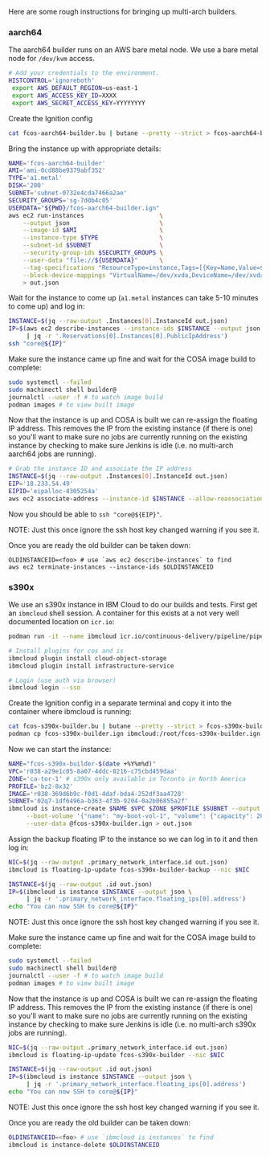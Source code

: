 
Here are some rough instructions for bringing up multi-arch builders.

### aarch64

The aarch64 builder runs on an AWS bare metal node. We use a bare
metal node for `/dev/kvm` access.

```bash
# Add your credentials to the environment.
HISTCONTROL='ignoreboth'
 export AWS_DEFAULT_REGION=us-east-1
 export AWS_ACCESS_KEY_ID=XXXX
 export AWS_SECRET_ACCESS_KEY=YYYYYYYY
```

Create the Ignition config

```bash
cat fcos-aarch64-builder.bu | butane --pretty --strict > fcos-aarch64-builder.ign
```

Bring the instance up with appropriate details:

```bash
NAME='fcos-aarch64-builder'
AMI='ami-0cd88be9379abf352'
TYPE='a1.metal'
DISK='200'
SUBNET='subnet-0732e4cda7466a2ae'
SECURITY_GROUPS='sg-7d0b4c05'
USERDATA="${PWD}/fcos-aarch64-builder.ign"
aws ec2 run-instances                     \
    --output json                         \
    --image-id $AMI                       \
    --instance-type $TYPE                 \
    --subnet-id $SUBNET                   \
    --security-group-ids $SECURITY_GROUPS \
    --user-data "file://${USERDATA}"      \
    --tag-specifications "ResourceType=instance,Tags=[{Key=Name,Value=${NAME}}]" \
    --block-device-mappings "VirtualName=/dev/xvda,DeviceName=/dev/xvda,Ebs={VolumeSize=${DISK},VolumeType=gp3}" \
    > out.json
```

Wait for the instance to come up (`a1.metal` instances can take 5-10 minutes to
come up) and log in:

```bash
INSTANCE=$(jq --raw-output .Instances[0].InstanceId out.json)
IP=$(aws ec2 describe-instances --instance-ids $INSTANCE --output json \
     | jq -r '.Reservations[0].Instances[0].PublicIpAddress')
ssh "core@${IP}"
```

Make sure the instance came up fine and wait for the COSA image build
to complete:

```bash
sudo systemctl --failed
sudo machinectl shell builder@
journalctl --user -f # to watch image build
podman images # to view built image
```

Now that the instance is up and COSA is built we can re-assign the
floating IP address. This removes the IP from the existing instance
(if there is one) so you'll want to make sure no jobs are currently
running on the existing instance by checking to make sure Jenkins is
idle (i.e. no multi-arch aarch64 jobs are running).

```bash
# Grab the instance ID and associate the IP address
INSTANCE=$(jq --raw-output .Instances[0].InstanceId out.json)
EIP='18.233.54.49'
EIPID='eipalloc-4305254a'
aws ec2 associate-address --instance-id $INSTANCE --allow-reassociation --allocation-id $EIPID
```

Now you should be able to `ssh "core@${EIP}"`.

NOTE: Just this once ignore the ssh host key changed warning if you see it.


Once you are ready the old builder can be taken down:

```
OLDINSTANCEID=<foo> # use `aws ec2 describe-instances` to find
aws ec2 terminate-instances --instance-ids $OLDINSTANCEID
```

### s390x

We use an s390x instance in IBM Cloud to do our builds and tests. First get an
`ibmcloud` shell session. A container for this exists at a not very well
documented location on `icr.io`:

```bash
podman run -it --name ibmcloud icr.io/continuous-delivery/pipeline/pipeline-base-image:latest /bin/bash

# Install plugins for cos and is
ibmcloud plugin install cloud-object-storage
ibmcloud plugin install infrastructure-service

# Login (use auth via browser)
ibmcloud login --sso
```

Create the Ignition config in a separate terminal and copy it into the
container where ibmcloud is running:

```bash
cat fcos-s390x-builder.bu | butane --pretty --strict > fcos-s390x-builder.ign
podman cp fcos-s390x-builder.ign ibmcloud:/root/fcos-s390x-builder.ign
```

Now we can start the instance:

```bash
NAME="fcos-s390x-builder-$(date +%Y%m%d)"
VPC='r038-a29e1c05-8a07-4ddc-8216-c75cbd459daa'
ZONE='ca-tor-1' # s390x only available in Toronto in North America
PROFILE='bz2-8x32'
IMAGE='r038-369d6b9c-f0d1-4daf-bda4-252df3aa4728'
SUBNET='02q7-1df6496a-b363-4f3b-9204-0a2b06855a2f'
ibmcloud is instance-create $NAME $VPC $ZONE $PROFILE $SUBNET --output json --image-id $IMAGE \
     --boot-volume '{"name": "my-boot-vol-1", "volume": {"capacity": 200, "profile": {"name": "general-purpose"}}}' \
     --user-data @fcos-s390x-builder.ign > out.json
```


Assign the backup floating IP to the instance so we can log in to it
and then log in:

```bash
NIC=$(jq --raw-output .primary_network_interface.id out.json)
ibmcloud is floating-ip-update fcos-s390x-builder-backup --nic $NIC

INSTANCE=$(jq --raw-output .id out.json)
IP=$(ibmcloud is instance $INSTANCE --output json \
     | jq -r '.primary_network_interface.floating_ips[0].address')
echo "You can now SSH to core@${IP}"
```

NOTE: Just this once ignore the ssh host key changed warning if you see it.

Make sure the instance came up fine and wait for the COSA image build
to complete:

```bash
sudo systemctl --failed
sudo machinectl shell builder@
journalctl --user -f # to watch image build
podman images # to view built image
```

Now that the instance is up and COSA is built we can re-assign the
floating IP address. This removes the IP from the existing instance
(if there is one) so you'll want to make sure no jobs are currently
running on the existing instance by checking to make sure Jenkins is
idle (i.e. no multi-arch s390x jobs are running).

```bash
NIC=$(jq --raw-output .primary_network_interface.id out.json)
ibmcloud is floating-ip-update fcos-s390x-builder --nic $NIC

INSTANCE=$(jq --raw-output .id out.json)
IP=$(ibmcloud is instance $INSTANCE --output json \
     | jq -r '.primary_network_interface.floating_ips[0].address')
echo "You can now SSH to core@${IP}"
```

NOTE: Just this once ignore the ssh host key changed warning if you see it.

Once you are ready the old builder can be taken down:

```bash
OLDINSTANCEID=<foo> # use `ibmcloud is instances` to find
ibmcloud is instance-delete $OLDINSTANCEID
```
